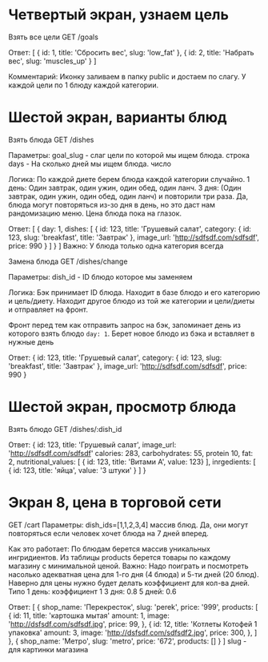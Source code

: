 # Четвертый экран, узнаем цель

Взять все цели
GET /goals

Ответ:
[
  { id: 1, title: 'Сбросить вес', slug: 'low_fat' },
  { id: 2, title: 'Набрать вес', slug: 'muscles_up' }
]

Комментарий:
Иконку заливаем в папку public и достаем по слагу.
У каждой цели по 1 блюду каждой категории.

# Шестой экран, варианты блюд

Взять блюда
GET /dishes

Параметры:
goal_slug - слаг цели по которой мы ищем блюда. строка
days - На сколько дней мы ищем блюда. число

Логика:
По каждой диете берем блюда каждой категории случайно.
1 день: Один завтрак, один ужин, один обед, один ланч.
3 дня: (Один завтрак, один ужин, один обед, один ланч) и повторили три раза. Да, блюда могут повторяться из-зо дня в день, но это даст нам рандомизацию меню.
Цена блюда пока на глазок.

Ответ:
[
  {
    day: 1,
    dishes: [
      {
        id: 123,
        title: 'Грушевый салат',
        category: { id: 123, slug: 'breakfast', title: 'Завтрак' },
        image_url: 'http://sdfsdf.com/sdfsdf',
        price: 990
      }
    ]
  }
]
Важно:
У блюда только одна категория всегда



Замена блюда
GET /dishes/change

Параметры:
dish_id - ID блюдо которое мы заменяем

Логика:
Бэк принимает ID блюда. Находит в базе блюдо и его категорию и цель/диету. Находит другое блюдо из той же категории и цели/диеты и отправляет на фронт.

Фронт перед тем как отправить запрос на бэк, запоминает день из которого взять блюдо `day: 1`. Берет новое блюдо из бэка и вставляет в нужные день

Ответ:
{
  id: 123,
  title: 'Грушевый салат',
  category: { id: 123, slug: 'breakfast', title: 'Завтрак' },
  image_url: 'http://sdfsdf.com/sdfsdf',
  price: 990
}


# Шестой экран, просмотр блюда

Взять блюдо
GET /dishes/:dish_id

Ответ:
{
  id: 123,
  title: 'Грушевый салат',
  image_url: 'http://sdfsdf.com/sdfsdf'
  calories: 283,
  carbohydrates: 55,
  protein 10,
  fat: 2,
  nutritional_values: [
    { id: 123, title: 'Витами А', value: 123}
  ],
  inrgedients: [
    { id: 123, title: 'яйца', value: '3 штуки' }
  ]
}


# Экран 8, цена в торговой сети

GET /cart
Параметры:
dish_ids=[1,1,2,3,4] массив блюд. Да, они могут повторяться если человек хочет блюда на 7 дней вперед.

Как это работает:
По блюдам берется массив уникальных ингридиентов. Из таблицы products берется товары по каждому магазину с минимальной ценой.
Важно: Надо поиграть и посмотреть насолько адекватная цена для 1-го дня (4 блюда) и 5-ти дней (20 блюд). Наверно для цены нужно будет делать коэффициент для кол-ва дней. Типо 
1 день: коэффициент 1
3 дня: 0.8
5 дней: 0.6

Ответ:
[
  { 
    shop_name: 'Перекресток', 
    slug: 'perek', 
    price: '999',
    products: [
      {
        id: 11,
        title: 'картошка мытая'
        amount: 1,
        image: 'http://dsfsdf.com/sdfsdf.jpg',
        price: 99,
      },
      {
        id: 12,
        title: 'Котлеты Котофей 1 упаковка'
        amount: 3,
        image: 'http://dsfsdf.com/sdfsdf2.jpg',
        price: 300,
      },
    ]
  },
  { 
    shop_name: 'Метро', 
    slug: 'metro', 
    price: '672',
    products: []
  }
]
slug - для картинки магазина
